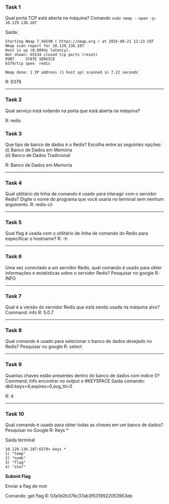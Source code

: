 
### Task 1

Qual porta TCP está aberta na máquina?
 Comando
`sudo nmap --open -p- 10.129.136.187`

Saida: 

```
Starting Nmap 7.94SVN ( https://nmap.org ) at 2025-08-21 12:23 CDT
Nmap scan report for 10.129.136.187
Host is up (0.0094s latency).
Not shown: 65534 closed tcp ports (reset)
PORT     STATE SERVICE
6379/tcp open  redis

Nmap done: 1 IP address (1 host up) scanned in 7.22 seconds`
```

R:  6379

---

### Task 2

Qual serviço está rodando na porta que está aberta na máquina?

R: redis

### Task 3

Que tipo de banco de dados é o Redis? Escolha entre as seguintes opções:  
(i) Banco de Dados em Memória  
(ii) Banco de Dados Tradicional

R: Banco de Dados em Memoria

---

### Task 4

Qual utilitário de linha de comando é usado para interagir com o servidor Redis? Digite o nome do programa que você usaria no terminal sem nenhum argumento.
R: redis-cli

---

### Task 5

Qual flag é usada com o utilitário de linha de comando do Redis para especificar o hostname?
R: -h

---
### Task 6

Uma vez conectado a um servidor Redis, qual comando é usado para obter informações e estatísticas sobre o servidor Redis?
Pesquisar no google
R: INFO

---

### Task 7

Qual é a versão do servidor Redis que está sendo usada na máquina alvo?
Command: info
R: 5.0.7

---
### Task 8

Qual comando é usado para selecionar o banco de dados desejado no Redis?
Pesquisar no google
R: select

---

### Task 9

Quantas chaves estão presentes dentro do banco de dados com índice 0?
Command; Info
encontrar no output o #KEYSPACE
Saida comando: db0:keys=4,expires=0,avg_ttl=0

R: 4

---
### Task 10

Qual comando é usado para obter todas as chaves em um banco de dados?
Pesquisar no Google
R: Keys *

Saida terminal 

```
10.129.136.187:6379> keys *
1) "temp"
2) "numb"
3) "flag"
4) "stor"
```


**Submit Flag**

Enviar a flag de root

Comando: get flag
R: 03e1d2b376c37ab3f5319922053953eb

